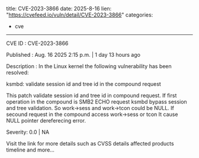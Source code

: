  
title: CVE-2023-3866
date: 2025-8-16
lien: "https://cvefeed.io/vuln/detail/CVE-2023-3866"
categories:
  - cve
---

CVE ID : CVE-2023-3866

Published :  Aug. 16
2025
2:15 p.m. | 1 day
13 hours ago

Description : In the Linux kernel
the following vulnerability has been resolved:

ksmbd: validate session id and tree id in the compound request

This patch validate session id and tree id in compound request.
If first operation in the compound is SMB2 ECHO request
ksmbd bypass
session and tree validation. So work->sess and work->tcon could be NULL.
If secound request in the compound access work->sess or tcon
It cause
NULL pointer dereferecing error.

Severity: 0.0 | NA

Visit the link for more details
such as CVSS details
affected products
timeline
and more...
